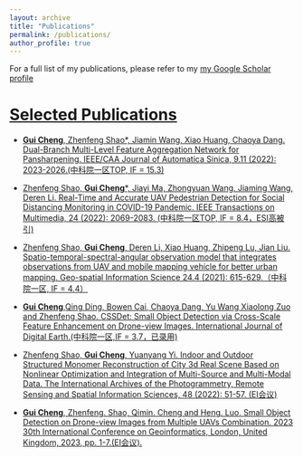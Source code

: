 ```yaml
---
layout: archive
title: "Publications"
permalink: /publications/
author_profile: true
---
```






For a full list of my publications, please refer to my  <a href="{{site.author.googlescholar}}">my Google Scholar profile


Selected Publications
======


* **Gui Cheng**,  Zhenfeng Shao*, Jiamin Wang, Xiao Huang, Chaoya Dang. Dual-Branch Multi-Level Feature Aggregation Network for Pansharpening. IEEE/CAA Journal of Automatica Sinica, 9.11 (2022): 2023-2026.(中科院一区TOP, IF = 15.3)

* Zhenfeng Shao, **Gui Cheng***, Jiayi Ma, Zhongyuan Wang, Jiaming Wang, Deren Li. Real-Time and Accurate UAV Pedestrian Detection for Social Distancing Monitoring in COVID-19 Pandemic. IEEE Transactions on Multimedia, 24 (2022): 2069-2083. (中科院一区TOP, IF = 8.4，ESI高被引)

* Zhenfeng Shao, **Gui Cheng**, Deren Li, Xiao Huang, Zhipeng Lu, Jian Liu. Spatio-temporal-spectral-angular observation model that integrates observations from UAV and mobile mapping vehicle for better urban mapping. Geo-spatial Information Science 24.4 (2021): 615-629.（中科院一区, IF = 4.4）

* **Gui Cheng**,Qing Ding, Bowen Cai, Chaoya Dang, Yu Wang Xiaolong Zuo and Zhenfeng Shao. CSSDet: Small Object Detection via Cross-Scale Feature Enhancement on Drone-view Images. International Journal of Digital Earth.(中科院一区,IF = 3.7，已录用) 

* Zhenfeng Shao, **Gui Cheng**, Yuanyang Yi. Indoor and Outdoor Structured Monomer Reconstruction of City 3d Real Scene Based on Nonlinear Optimization and Integration of Multi-Source and Multi-Modal Data. The International Archives of the Photogrammetry, Remote Sensing and Spatial Information Sciences, 48 (2022): 51-57. (EI会议)

* **Gui Cheng**, Zhenfeng. Shao, Qimin. Cheng and Heng. Luo. Small Object Detection on Drone-view Images from Multiple UAVs Combination. 2023 30th International Conference on Geoinformatics, London, United Kingdom, 2023, pp. 1-7.(EI会议).




